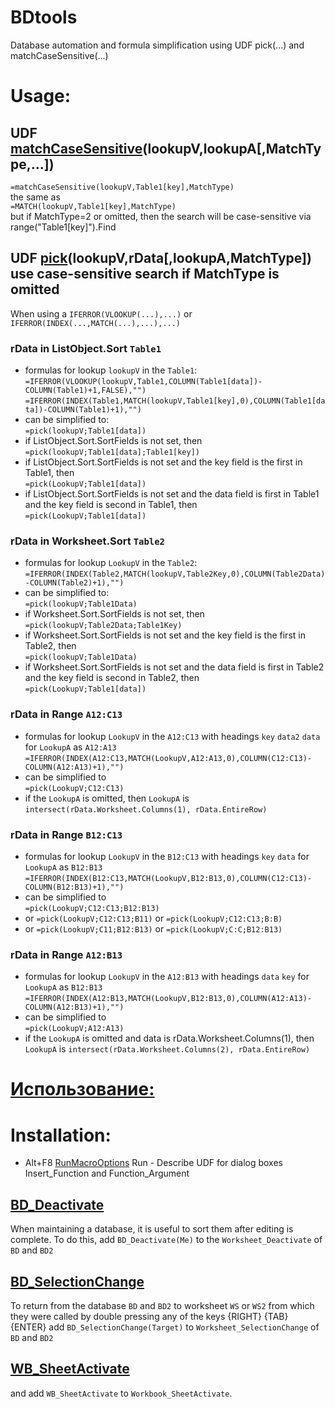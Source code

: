 # BDtools
Database automation and formula simplification using UDF pick(...) and matchCaseSensitive(...)
# Usage:
## UDF [matchCaseSensitive](https://github.com/abakum/BDtools/blob/main/BDtools.bas#:~:text=Function%20matchCaseSensitive)(lookupV,lookupA[,MatchType,...])
`=matchCaseSensitive(lookupV,Table1[key],MatchType)`\
the same as\
`=MATCH(lookupV,Table1[key],MatchType)`\
but if MatchType=2 or omitted, then the search will be case-sensitive via range("Table1[key]").Find
## UDF [pick](https://github.com/abakum/BDtools/blob/main/BDtools.bas#:~:text=Function%20pick)(lookupV,rData[,lookupA,MatchType]) use case-sensitive search if MatchType is omitted
When using a `IFERROR(VLOOKUP(...),...)` or `IFERROR(INDEX(...,MATCH(...),...),...)`
### rData in ListObject.Sort `Table1`
* formulas for lookup `lookupV` in the `Table1`:\
`=IFERROR(VLOOKUP(lookupV,Table1,COLUMN(Table1[data])-COLUMN(Table1)+1,FALSE),"")`
`=IFERROR(INDEX(Table1,MATCH(lookupV,Table1[key],0),COLUMN(Table1[data])-COLUMN(Table1)+1),"")`
* can be simplified to:\
`=pick(lookupV;Table1[data])`
* if ListObject.Sort.SortFields is not set, then\
`=pick(lookupV;Table1[data];Table1[key])`
* if ListObject.Sort.SortFields is not set and the key field is the first in Table1, then\
`=pick(LookupV;Table1[data])`
* if ListObject.Sort.SortFields is not set and the data field is first in Table1 and the key field is second in Table1, then\
`=pick(LookupV;Table1[data])`
### rData in Worksheet.Sort `Table2`
* formulas for lookup `LookupV` in the `Table2`:\
`=IFERROR(INDEX(Table2,MATCH(lookupV,Table2Key,0),COLUMN(Table2Data)-COLUMN(Table2)+1),"")`
* can be simplified to:\
`=pick(lookupV;Table1Data)`
* if Worksheet.Sort.SortFields is not set, then\
`=pick(lookupV;Table2Data;Table1Key)`
* if Worksheet.Sort.SortFields is not set and the key field is the first in Table2, then\
`=pick(lookupV;Table1Data)`
* if Worksheet.Sort.SortFields is not set and the data field is first in Table2 and the key field is second in Table2, then\
`=pick(LookupV;Table1[data])`
### rData in Range `A12:C13`
* formulas for lookup `LookupV` in the `A12:C13` with headings `key` `data2` `data` for `LookupA` as `A12:A13`\
`=IFERROR(INDEX(A12:C13,MATCH(LookupV,A12:A13,0),COLUMN(C12:C13)-COLUMN(A12:A13)+1),"")`
* can be simplified to\
`=pick(LookupV;C12:C13)`
* if the `LookupA` is omitted, then `LookupA` is `intersect(rData.Worksheet.Columns(1), rData.EntireRow)`
### rData in Range `B12:C13`
* formulas for lookup `LookupV` in the `B12:C13` with headings `key` `data` for `LookupA` as `B12:B13`\
`=IFERROR(INDEX(B12:C13,MATCH(LookupV,B12:B13,0),COLUMN(C12:C13)-COLUMN(B12:B13)+1),"")`
* can be simplified to\
`=pick(LookupV;C12:C13;B12:B13)`
* or `=pick(LookupV;C12:C13;B11)` or `=pick(LookupV;C12:C13;B:B)`
* or `=pick(LookupV;C11;B12:B13)` or `=pick(LookupV;C:C;B12:B13)`
### rData in Range `A12:B13`
* formulas for lookup `LookupV` in the `A12:B13` with headings `data` `key` for `LookupA` as `B12:B13`\
`=IFERROR(INDEX(A12:B13,MATCH(LookupV,B12:B13,0),COLUMN(A12:A13)-COLUMN(A12:B13)+1),"")`
* can be simplified to\
`=pick(LookupV;A12:A13)`
* if the `LookupA` is omitted and data is rData.Worksheet.Columns(1), then `LookupA` is `intersect(rData.Worksheet.Columns(2), rData.EntireRow)`
# [Использование:](https://github.com/abakum/BDtools/blob/main/usage.rus.txt)
# Installation:
* Alt+F8 [RunMacroOptions](https://github.com/abakum/BDtools/blob/main/BDtools.bas#:~:text=Sub%20RunMacroOptions) Run - Describe UDF for dialog boxes Insert_Function and Function_Argument 
## [BD_Deactivate](https://github.com/abakum/BDtools/blob/main/BDtools.bas#:~:text=Sub%20BD_Deactivate)
When maintaining a database, it is useful to sort them after editing is complete.
To do this, add `BD_Deactivate(Me)` to the `Worksheet_Deactivate` of `BD` and `BD2`
## [BD_SelectionChange](https://github.com/abakum/BDtools/blob/main/BDtools.bas#:~:text=Sub%20BD_SelectionChange)
To return from the database `BD` and `BD2` to worksheet `WS` or `WS2` from which they were called by double pressing any of the keys {RIGHT} {TAB} {ENTER}
add `BD_SelectionChange(Target)` to `Worksheet_SelectionChange` of `BD` and `BD2`
## [WB_SheetActivate](https://github.com/abakum/BDtools/blob/main/BDtools.bas#:~:text=Sub%20WB_SheetActivate)
and add `WB_SheetActivate` to `Workbook_SheetActivate`.
